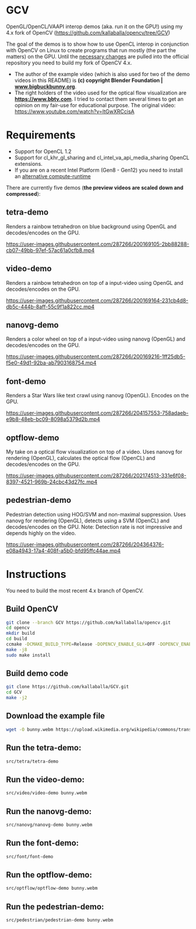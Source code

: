 # GCV
OpenGL/OpenCL/VAAPI interop demos (aka. run it on the GPU!) using my 4.x fork of OpenCV (https://github.com/kallaballa/opencv/tree/GCV)

The goal of the demos is to show how to use OpenCL interop in conjunction with OpenCV on Linux to create programs that run mostly (the part the matters) on the GPU. Until the [necessary changes](https://github.com/opencv/opencv/pulls/kallaballa) are pulled into the official repository you need to build my fork of OpenCV 4.x.

* The author of the example video (which is also used for two of the demo videos in this README) is **(c) copyright Blender Foundation | www.bigbuckbunny.org**.
* The right holders of the video used for the optical flow visualization are **https://www.bbtv.com**. I tried to contact them several times to get an opinion on my fair-use for educational purpose. The original video: https://www.youtube.com/watch?v=ItGwXRCcisA

# Requirements
* Support for OpenCL 1.2
* Support for cl_khr_gl_sharing and cl_intel_va_api_media_sharing OpenCL extensions.
* If you are on a recent Intel Platform (Gen8 - Gen12) you need to install an [alternative compute-runtime](https://github.com/kallaballa/compute-runtime)

There are currently five demos (**the preview videos are scaled down and compressed**):
## tetra-demo
Renders a rainbow tetrahedron on blue background using OpenGL and decodes/encodes on the GPU.

https://user-images.githubusercontent.com/287266/200169105-2bb88288-cb07-49bb-97ef-57ac61a0cfb8.mp4

## video-demo
Renders a rainbow tetrahedron on top of a input-video using OpenGL and decodes/encodes on the GPU.

https://user-images.githubusercontent.com/287266/200169164-231cb4d8-db5c-444b-8aff-55c9f1a822cc.mp4

## nanovg-demo
Renders a color wheel on top of a input-video using nanovg (OpenGL) and decodes/encodes on the GPU.

https://user-images.githubusercontent.com/287266/200169216-1ff25db5-f5e0-49d1-92ba-ab7903168754.mp4

## font-demo
Renders a Star Wars like text crawl using nanovg (OpenGL). Encodes on the GPU.

https://user-images.githubusercontent.com/287266/204157553-758adaeb-e9b8-48eb-bc09-8098a5379d2b.mp4

## optflow-demo
My take on a optical flow visualization on top of a video. Uses nanovg for rendering (OpenGL), calculates the optical flow (OpenCL) and decodes/encodes on the GPU.

https://user-images.githubusercontent.com/287266/202174513-331e6f08-8397-4521-969b-24cbc43d27fc.mp4

## pedestrian-demo
Pedestrian detection using HOG/SVM and non-maximal suppression. Uses nanovg for rendering (OpenGL), detects using a SVM (OpenCL) and decodes/encodes on the GPU. Note: Detection rate is not impressive and depends highly on the video.

https://user-images.githubusercontent.com/287266/204364376-e08a4943-17a4-408f-a5b0-bfd95ffc44ae.mp4

# Instructions
You need to build the most recent 4.x branch of OpenCV.

## Build OpenCV

```bash
git clone --branch GCV https://github.com/kallaballa/opencv.git
cd opencv
mkdir build
cd build
ccmake -DCMAKE_BUILD_TYPE=Release -DOPENCV_ENABLE_GLX=OFF -DOPENCV_ENABLE_EGL=ON -DOPENCV_FFMPEG_ENABLE_LIBAVDEVICE=ON -DWITH_OPENGL=ON -DWITH_QT=ON DWITH_FFMPEG=ON -DOPENCV_FFMPEG_SKIP_BUILD_CHECK=ON -DWITH_VA=ON -DWITH_VA_INTEL=ON -DBUILD_PERF_TESTS=OFF -DBUILD_TESTS=OFF -DBUILD_EXAMPLES=OFF ..
make -j8
sudo make install
```

## Build demo code

```bash
git clone https://github.com/kallaballa/GCV.git
cd GCV
make -j2
```
## Download the example file
```bash
wget -O bunny.webm https://upload.wikimedia.org/wikipedia/commons/transcoded/f/f3/Big_Buck_Bunny_first_23_seconds_1080p.ogv/Big_Buck_Bunny_first_23_seconds_1080p.ogv.1080p.vp9.webm
```
## Run the tetra-demo:

```bash
src/tetra/tetra-demo
```

## Run the video-demo:

```bash
src/video/video-demo bunny.webm
```

## Run the nanovg-demo:

```bash
src/nanovg/nanovg-demo bunny.webm
```

## Run the font-demo:

```bash
src/font/font-demo
```

## Run the optflow-demo:

```bash
src/optflow/optflow-demo bunny.webm
```

## Run the pedestrian-demo:

```bash
src/pedestrian/pedestrian-demo bunny.webm
```


